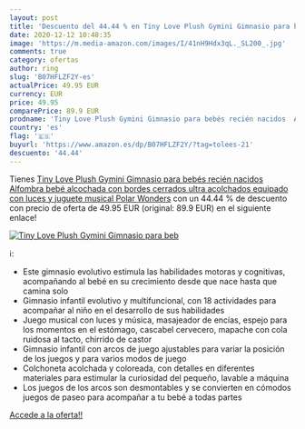 ```yaml
---
layout: post
title: 'Descuento del 44.44 % en Tiny Love Plush Gymini Gimnasio para beb'
date: 2020-12-12 10:48:35
image: 'https://m.media-amazon.com/images/I/41nH9Hdx3qL._SL200_.jpg'
comments: true
category: ofertas
author: ring
slug: 'B07HFLZF2Y-es'
actualPrice: 49.95 EUR
currency: EUR
price: 49.95
comparePrice: 89.9 EUR
prodname: 'Tiny Love Plush Gymini Gimnasio para bebés recién nacidos  Alfombra bebé alcochada con bordes cerrados ultra acolchados  equipado con luces y juguete musical  Polar Wonders'
country: 'es'
flag: '🇪🇸'
buyurl: 'https://www.amazon.es/dp/B07HFLZF2Y/?tag=tolees-21'
descuento: '44.44'
---
```


Tienes [Tiny Love Plush Gymini Gimnasio para bebés recién nacidos  Alfombra bebé alcochada con bordes cerrados ultra acolchados  equipado con luces y juguete musical  Polar Wonders](https://www.amazon.es/dp/B07HFLZF2Y/?tag=tolees-21) con un 44.44 % de descuento con precio de oferta de 49.95 EUR (original: 89.9 EUR) en el siguiente enlace!

[![Tiny Love Plush Gymini Gimnasio para beb](https://m.media-amazon.com/images/I/41nH9Hdx3qL._SL200_.jpg)](https://www.amazon.es/dp/B07HFLZF2Y/?tag=tolees-21)

ℹ️:

- Este gimnasio evolutivo estimula las habilidades motoras y cognitivas, acompañando al bebé en su crecimiento desde que nace hasta que camina solo
- Gimnasio infantil evolutivo y multifuncional, con 18 actividades para acompañar al niño en el desarrollo de sus habilidades
- Juego musical con luces y música, masajeador de encías, espejo para los momentos en el estómago, cascabel cervecero, mapache con cola ruidosa al tacto, chirrido de castor
- Gimnasio infantil con arcos de juego ajustables para variar la posición de los juegos y para varios modos de juego
- Colchoneta acolchada y coloreada, con detalles en diferentes materiales para estimular la curiosidad del pequeño, lavable a máquina
- Los juegos de los arcos son desmontables y se convierten en cómodos juegos de paseo para acompañar a tu bebé a todas partes

[Accede a la oferta!!](https://www.amazon.es/dp/B07HFLZF2Y/?tag=tolees-21)
